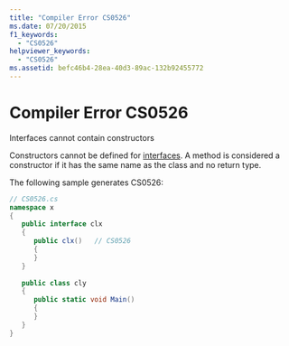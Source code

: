 ```yaml
---
title: "Compiler Error CS0526"
ms.date: 07/20/2015
f1_keywords: 
  - "CS0526"
helpviewer_keywords: 
  - "CS0526"
ms.assetid: befc46b4-28ea-40d3-89ac-132b92455772
---
```

# Compiler Error CS0526
Interfaces cannot contain constructors  
  
 Constructors cannot be defined for [interfaces](../language-reference/keywords/interface.md). A method is considered a constructor if it has the same name as the class and no return type.  
  
 The following sample generates CS0526:  
  
```csharp  
// CS0526.cs  
namespace x  
{  
   public interface clx  
   {  
      public clx()   // CS0526  
      {  
      }  
   }  
  
   public class cly  
   {  
      public static void Main()  
      {  
      }  
   }  
}  
```
